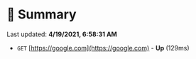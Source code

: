 # 📖 Summary
Last updated: **4/19/2021, 6:58:31 AM**

- `GET` [https://google.com](https://google.com) - **Up** (129ms)
